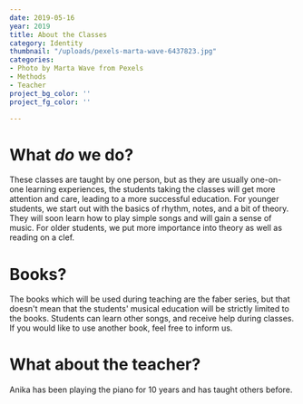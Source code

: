 ```yaml
---
date: 2019-05-16
year: 2019
title: About the Classes
category: Identity
thumbnail: "/uploads/pexels-marta-wave-6437823.jpg"
categories:
- Photo by Marta Wave from Pexels
- Methods
- Teacher
project_bg_color: ''
project_fg_color: ''

---
```

# **What** _do_ we do?

These classes are taught by one person, but as they are usually one-on-one learning experiences, the students taking the classes will get more attention and care, leading to a more successful education. For younger students, we start out with the basics of rhythm, notes, and a bit of theory. They will soon learn how to play simple songs and will gain a sense of music. For older students, we put more importance into theory as well as reading on a clef.

# Books?

The books which will be used during teaching are the faber series, but that doesn't mean that the students' musical education will be strictly limited to the books. Students can learn other songs, and receive help during classes. If you would like to use another book, feel free to inform us.

# What about the teacher?

Anika has been playing the piano for 10 years and has taught others before.